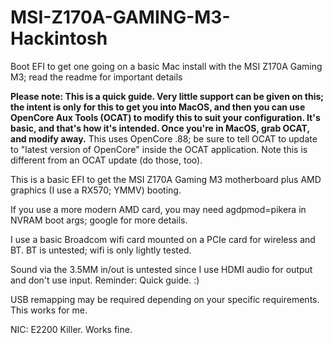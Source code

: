 # MSI-Z170A-GAMING-M3-Hackintosh
Boot EFI to get one going on a basic Mac install with the MSI Z170A Gaming M3; read the readme for important details

**Please note:  This is a quick guide.  Very little support can be given on this; the intent is only for this to get you into MacOS, and then you can use OpenCore Aux Tools (OCAT) to modify this to suit your configuration.  It's basic, and that's how it's intended.  Once you're in MacOS, grab OCAT, and modify away.**  This uses OpenCore .88; be sure to tell OCAT to update to "latest version of OpenCore" inside the OCAT application.  Note this is different from an OCAT update (do those, too).

This is a basic EFI to get the MSI Z170A Gaming M3 motherboard plus AMD graphics (I use a RX570; YMMV) booting.

If you use a more modern AMD card, you may need agdpmod=pikera in NVRAM boot args; google for more details. 

I use a basic Broadcom wifi card mounted on a PCIe card for wireless and BT.  BT is untested; wifi is only lightly tested.  

Sound via the 3.5MM in/out is untested since I use HDMI audio for output and don't use input.  Reminder:  Quick guide.  :) 

USB remapping may be required depending on your specific requirements.  This works for me.  

NIC:  E2200 Killer.  Works fine. 



